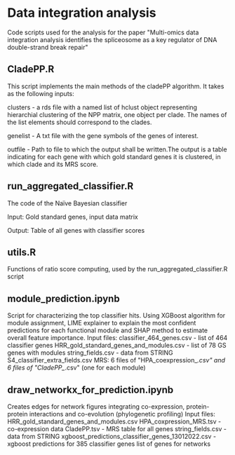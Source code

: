 # Data integration analysis
Code scripts used for the analysis for the paper
"Multi-omics data integration analysis identifies the spliceosome as a key regulator of DNA double-strand break repair"

## CladePP.R
This script implements the main methods of the cladePP algorithm.
It takes as the following inputs:

clusters - a rds file with a named list of hclust object representing hierarchial clustering of the NPP matrix, one object per clade. The names of the list elements should correspond to the clades.

genelist - A txt file with the gene symbols of the genes of interest.

outfile - Path to file to which the output shall be written.The output is a table indicating for each gene with which gold standard genes it is clustered,
in which clade and its MRS score.

## run_aggregated_classifier.R
The code of the Naïve Bayesian classifier

Input: Gold standard genes, input data matrix

Output: Table of all genes with classifier scores

## utils.R
Functions of ratio score computing, used by the run_aggregated_classifier.R script

## module_prediction.ipynb
Script for characterizing the top classifier hits.
Using XGBoost algorithm for module assignment, LIME explainer to explain the most confident predictions for each functional module and SHAP method to estimate overall feature importance.
Input files: 
classifier_464_genes.csv - list of 464 classifier genes
HRR_gold_standard_genes_and_modules.csv - list of 78 GS genes with modules
string_fields.csv - data from STRING
S4_classifier_extra_fields.csv
MRS: 6 files of "HPA_coexpression_*.csv" and 6 files of "CladePP_*.csv" (one for each module)

## draw_networkx_for_prediction.ipynb
Creates edges for network figures integrating co-expression, protein-protein interactions and co-evolution (phylogenetic profiling)
Input files:
HRR_gold_standard_genes_and_modules.csv
HPA_coxpression_MRS.tsv - co-expression data
CladePP.tsv - MRS table for all genes
string_fields.csv - data from STRING
xgboost_predictions_classifier_genes_13012022.csv - xgboost predictions for 385 classifier genes
list of genes for networks
